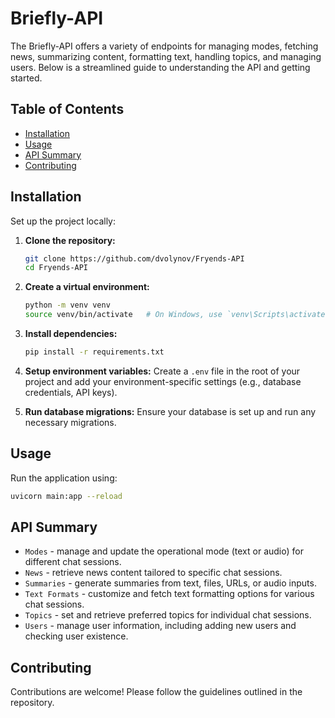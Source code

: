 # Briefly-API

The Briefly-API offers a variety of endpoints for managing modes, fetching news, summarizing content, formatting text, handling topics, and managing users. Below is a streamlined guide to understanding the API and getting started.

## Table of Contents
- [Installation](#installation)
- [Usage](#usage)
- [API Summary](#api-summary)
- [Contributing](#contributing)


## Installation

Set up the project locally:

1. **Clone the repository:**
   ```sh
   git clone https://github.com/dvolynov/Fryends-API
   cd Fryends-API

2. **Create a virtual environment:**
   ```sh
   python -m venv venv
   source venv/bin/activate   # On Windows, use `venv\Scripts\activate`
   ```

3. **Install dependencies:**
   ```sh
   pip install -r requirements.txt
   ```

4. **Setup environment variables:**
   Create a `.env` file in the root of your project and add your environment-specific settings (e.g., database credentials, API keys).

5. **Run database migrations:**
   Ensure your database is set up and run any necessary migrations.

## Usage

Run the application using:
```sh
uvicorn main:app --reload
```

## API Summary

- `Modes` - manage and update the operational mode (text or audio) for different chat sessions.
- `News` - retrieve news content tailored to specific chat sessions.
- `Summaries` - generate summaries from text, files, URLs, or audio inputs.
- `Text Formats` - customize and fetch text formatting options for various chat sessions.
- `Topics` - set and retrieve preferred topics for individual chat sessions.
- `Users` - manage user information, including adding new users and checking user existence.


## Contributing

Contributions are welcome! Please follow the guidelines outlined in the repository.
